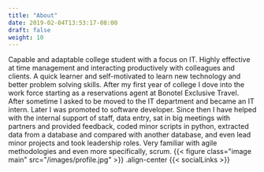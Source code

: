 ```yaml
---
title: "About"
date: 2019-02-04T13:53:17-08:00
draft: false
weight: 10
---
```


Capable and adaptable college student with a focus on IT. Highly effective at time management and interacting productively with colleagues and clients. A quick learner and self-motivated to learn new technology and better problem solving skills.  After my first year of college I dove into the work force starting as a reservations agent at Bonotel Exclusive Travel. After sometime I asked to be moved to the IT department and became an IT intern. Later I was promoted to software developer. Since then I have helped with the internal support of staff, data entry, sat in big meetings with partners and provided feedback, coded minor scripts in python, extracted data from a database and compared with another database, and even lead minor projects and took leadership roles. Very familiar with agile methodologies and even more specifically, scrum.
{{< figure class="image main" src="/images/profile.jpg" >}}
.align-center {{< socialLinks >}}
